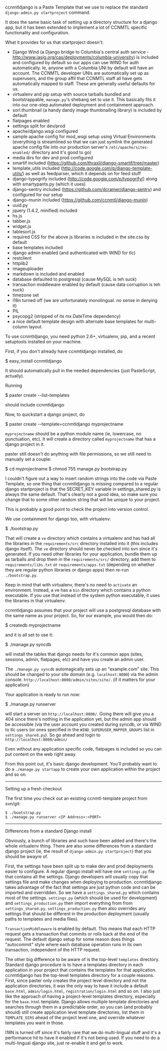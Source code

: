 ccnmtldjango is a Paste Template that we use to replace
the standard `django-admin.py startproject` command. 

It does the same basic task of setting up a directory 
structure for a django app, but it has been extended to
implement a lot of CCNMTL specific functionality 
and configuration. 

What it provides for us that startproject doesn't:

* Django Wind (a Django bridge to Columbia's central auth service - 
  http://www.jasig.org/cas/deployments/columbia-university)
  is included and configured by default so our apps can use WIND
  for auth automatically. Ie, anyone with a Columbia UNI by
  default will have an account. The CCNMTL developer UNIs are
  automatically set up as superusers, and the group affil that
  CCNMTL staff all have gets automatically mapped to staff. These
  are generally useful defaults for us. 
* virtualenv and pip setup with source tarballs bundled and
  bootstrappable, `manage.py`'s shebang set to use it. This
  basically fits it into our one-step automated deployment and
  containment approach.  
* sorl.thumbnail (a handy dandy image thumbnailing library) is included by default
* flatpages enabled
* settings split for dev/prod
* apache/django.wsgi configured
* sample apache config for mod_wsgi setup using Virtual
  Environments (everything is streamlined so that we can just
  symlink the generated apache config file into our production
  server's `/etc/apache/sites-enabled/` directory and it's good to go)
* media dirs for dev and prod configured
* smartif included (https://github.com/thraxil/django-smartif/tree/master)
* template_utils included
  (http://code.google.com/p/django-template-utils/) as well as
  feedparser, which it depends on for feed stuff
* django-typogrify included (http://code.google.com/p/typogrify/)
  along with smartypants.py (which it uses)
* django-sentry included
  (https://github.com/dcramer/django-sentry) and configured for our setup
* django-munin included (https://github.com/ccnmtl/django-munin)
* uuid.py
* jquery (1.4.2, minified) included
* hs.js
* tabber.js
* widget.js
* tablesort.js	
* required CSS for the above js libraries is included in the
  site.css by default
* base templates included
* django admin enabled (and authenticated with WIND for tlc)
* restclient
* httplib2
* imageuploader
* markdown is included and enabled
* database defaulted to postgresql (cause MySQL is teh suck)
* transaction middleware enabled by default (cause data corruption is teh suck)
* timezone set
* I18n turned off (we are unfortunately monolingual. no sense in denying it)
* PIL
* psycopg2 (stripped of its mx.DateTime dependency)
* a nice default template design with alternate base templates for multi-column layout.

To use ccnmtldjango, you need python 2.6+, virtualenv, pip, and a recent 
setuptools installed on your machine. 

First, if you don't already have ccnmtldjango installed, do

   $ easy_install ccnmtldjango

It should automatically pull in the needed dependencies (just 
PasteScript, actually).

Running

   $ paster create --list-templates

should include ccnmtldjango

Now, to quickstart a django project, do

   $ paster create --template=ccnmtldjango myprojectname

`myprojectname` should be a python module name (ie, lowercase, 
no punctuation, etc). It will create a directory called 
`myprojectname` that has a django project in it.

paster still doesn't do anything with file permissions, so we still 
need to manually set a couple:

   $ cd myprojectname
   $ chmod 755 manage.py bootstrap.py

I couldn't figure out a way to insert random strings into the code via
Paste Template, so one thing that ccnmtldjango is missing compared to
a regular django startproject is that the SECRET_KEY variable in
settings_shared.py is always the same default. That's clearly not a
good idea, so make sure you change that to some other random string
that will be unique to your project. 

This is probably a good point to check the project into version control.

We use containment for django too, with virtualenv:

   $ ./bootstrap.py

That will create a `ve` directory which contains a virtualenv and has
had all the libraries in the `requirements/src` directory installed
into it (this includes django itself). The `ve` directory should never
be checked into svn since it's generated. If you need other libraries
for your application, bundle them up as tarballs and drop them in the
`requirements/src/` directory, add them to `requirements/libs.txt` or
`requirements/apps.txt` (depending on whether they are regular python
libraries or django apps) then re-run `./bootstrap.py`.

Keep in mind that with virtualenv, there's no need to `activate` an
environment. Instead, a ve has a `bin` directory which contains a
python executable. If you use that instead of the system python
executable, it uses the libraries in that virtualenv. 

ccnmtldjango assumes that your project will use a postgresql database
with the same name as your project. So, for our example, you would
then do:

   $ createdb myprojectname

and it is all set to use it:

   $ ./manage.py syncdb

will install the tables that django needs for it's common apps (sites,
sessions, admin, flatpages, etc) and have you create an admin user.

The `./manage.py syncdb` automagically sets up an "example.com"
site. This should be changed to your site domain (e.g. `localhost:8000`)
via the admin console. `http://localhost:8000/admin/sites/site/`. (if it
matters for your application)

Your application is ready to run now:

   $ ./manage.py runserver

will start a server on `http://localhost:8000/`. Going there will give
you a 404 since there's nothing in the application yet, but the admin
app should be accessible (via the user account you created during
syncdb, or via WIND to tlc users (or ones specified in the
`WIND_SUPERUSER_MAPPER_GROUPS` list in `settings_shared.py`). So go ahead
and login to `http://localhost:8000/admin/`

Even without any application specific code, flatpages is included so
you can put content on the web right away.

From this point out, it's basic django development. You'll probably
want to do a `./manage.py startapp` to create your own application
within the project and so on.

--------------------------
Setting up a fresh checkout

The first time you check out an existing ccnmtl-template project from
svn/git:

    $ ./bootstrap.py
    $ ./manage.py runserver <IP Address>:<PORT> 


------------------------------------------
Differences from a standard Django install

Obviously, a bunch of libraries and such have been added and there's
the whole virtualenv thing. There are also some differences from a
standard django project (ie, the result of `django-admin.py startproject`) that you should be awayre of.

First, the settings have been split up to make dev and prod
deployments easier to configure. A regular django install will have
one `settings.py` file that contains all the settings. Django
developers will usually copy that settings file and make changes when
deploying to production. ccnmtldjango takes advantage of the fact that
settings are just python code and can be imported and overridden. So
we have a `settings_shared.py` which contains most of the
settings. `settings.py` (which should be used for development) and
`settings_production.py` then import everything from from
`settings_shared.py`. `settings_production.py` then also overrides any
settings that should be different in the production deployment
(usually paths to templates and media files).

`TransactionMiddleware` is enabled by default. This means that each HTTP
request gets a transaction that commits or rolls back at the end of
the request. The default django setup for some reason does things
"autocommit" style where each database operation runs in its own
transaction, independent of the HTTP request.

The other big difference to be aware of is the top-level `templates`
directory. Standard django procedure is to have a templates directory
in each application in your project that contains the templates for
that application. ccnmtldjango has the top-level templates directory
for a couple reasons. First, since paster only creates the project
level directory and not the application directories, it was the only
way to have it include a default `base.html`, `admin/login.html`,
`registration/login.html` and so on. I also just like the approach of
having a project-level templates directory, especially for the
`base.html` template. Django allows multiple template directories and
searches through them in a predictable order, so you can (and probably
should) still create application level template directories, list them
in `TEMPLATE_DIRS` ahead of the project level one, and override whatever
templates you want in those.

I18N is turned off since it's fairly rare that we do multi-lingual
stuff and it's a performance hit to have it enabled if it's not being
used. If you need to do a multi-lingual django site, just re-enable it
and get to work.


